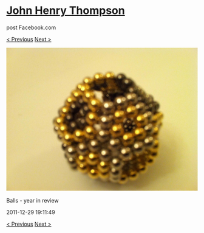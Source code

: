# [John Henry Thompson](../README.md)
post Facebook.com

[< Previous](2011-12-29-7.md) [Next >](2011-12-29-9.md)

[![](../media/2011-12-29/Balls-year-in-review-7.jpg)](../README.md)

Balls - year in review

2011-12-29 19:11:49

[< Previous](2011-12-29-7.md) [Next >](2011-12-29-9.md)